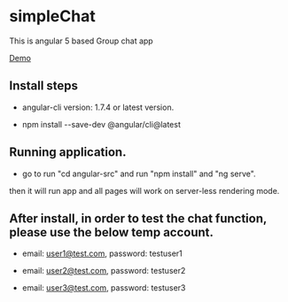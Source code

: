 # simpleChat
This is angular 5 based  Group chat app


[Demo](https://www.google.com)

## Install steps

- angular-cli version: 1.7.4 or latest version.

- npm install --save-dev @angular/cli@latest

## Running application.

- go to  run  "cd angular-src" and run "npm install" and "ng serve".


then it will run app and all pages will work on server-less rendering mode.

## After install, in order to test the chat function, please use the below temp account.

- email: user1@test.com, password: testuser1

- email: user2@test.com, password: testuser2

- email: user3@test.com, password: testuser3

